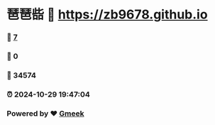 # 琶琶啙 :link: https://zb9678.github.io 
### :page_facing_up: [7](https://zb9678.github.io/tag.html) 
### :speech_balloon: 0 
### :hibiscus: 34574 
### :alarm_clock: 2024-10-29 19:47:04 
### Powered by :heart: [Gmeek](https://github.com/Meekdai/Gmeek)
